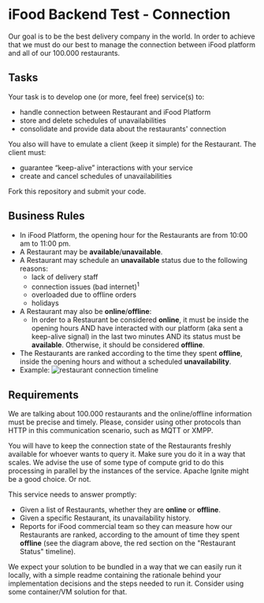 # iFood Backend Test - Connection

Our goal is to be the best delivery company in the world. In order to achieve that we must do our best to manage the connection between iFood platform and all of our 100.000 restaurants.

## Tasks

Your task is to develop one (or more, feel free) service(s) to:
* handle connection between Restaurant and iFood Platform
* store and delete schedules of unavailabilities
* consolidate and provide data about the restaurants' connection

You also will have to emulate a client (keep it simple) for the Restaurant. The client must:
* guarantee “keep-alive” interactions with your service
* create and cancel schedules of unavailabilities

Fork this repository and submit your code.

## Business Rules

* In iFood Platform, the opening hour for the Restaurants are from 10:00 am to 11:00 pm.
* A Restaurant may be **available**/**unavailable**.
* A Restaurant may schedule an **unavailable** status due to the following reasons:
  - lack of delivery staff
  - connection issues (bad internet)<sup>1</sup>
  - overloaded due to offline orders
  - holidays
* A Restaurant may also be **online**/**offline**:
  - In order to a Restaurant be considered **online**, it must be inside the opening hours AND have interacted with our platform (aka sent a keep-alive signal) in the last two minutes AND its status must be **available**. Otherwise, it should be considered **offline**.
* The Restaurants are ranked according to the time they spent **offline**, inside the opening hours and without a scheduled **unavailability**.
* Example:
![restaurant connection timeline](https://www.lucidchart.com/publicSegments/view/4d48ac9c-e543-4531-abd5-eff0d9788ea6/image.png)

## Requirements

We are talking about 100.000 restaurants and the online/offline information must be precise and timely. Please, consider using other protocols than HTTP in this communication scenario, such as MQTT or XMPP.

You will have to keep the connection state of the Restaurants freshly available for whoever wants to query it. Make sure you do it in a way that scales. We advise the use of some type of compute grid to do this processing in parallel by the instances of the service. Apache Ignite might be a good choice. Or not.

This service needs to answer promptly:
* Given a list of Restaurants, whether they are **online** or **offline**.
* Given a specific Restaurant, its unavailability history.
* Reports for iFood commercial team so they can measure how our Restaurants are ranked, according to the amount of time they spent **offline** (see the diagram above, the red section on the "Restaurant Status" timeline).

We expect your solution to be bundled in a way that we can easily run it locally, with a simple readme containing the rationale behind your implementation decisions and the steps needed to run it. Consider using some container/VM solution for that.

